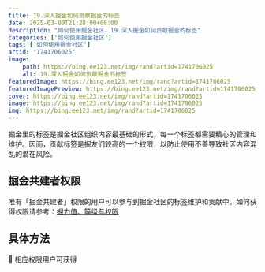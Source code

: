 ```yaml
---
title: 19.深入掘金如何贡献掘金的标签
date: 2025-03-09T21:28:00+08:00
description: "如何使用掘金社区，19.深入掘金如何贡献掘金的标签"
categories: ['如何使用掘金社区']
tags: ['如何使用掘金社区']
artid: "1741706025"
image:
    path: https://bing.ee123.net/img/rand?artid=1741706025
    alt: 19.深入掘金如何贡献掘金的标签
featuredImage: https://bing.ee123.net/img/rand?artid=1741706025
featuredImagePreview: https://bing.ee123.net/img/rand?artid=1741706025
cover: https://bing.ee123.net/img/rand?artid=1741706025
image: https://bing.ee123.net/img/rand?artid=1741706025
img: https://bing.ee123.net/img/rand?artid=1741706025
---
```




掘金里的标签是掘金社区组织内容最基础的形式，每一个标签都需要精心的管理和维护。因而，贡献标签是掘友们较高的一个权限，以防止使用不善导致社区内容混乱的潜在风险。

## 掘金共建者权限

唯有「掘金共建者」权限的用户可以参与到掘金社区的标签维护和贡献中。如何获得权限请参考：[掘力值、等级与权限](https://juejin.cn/book/6844733795329900551/section/6844733795371843597)

## 具体方法

🙊 相应权限用户可获得